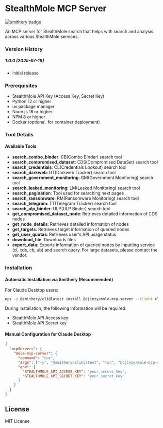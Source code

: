# StealthMole MCP Server

[![smithery badge](https://smithery.ai/badge/@cjinzy/mole-mcp-server)](https://smithery.ai/server/@cjinzy/mole-mcp-server)

An MCP server for StealthMole search that helps with search and analysis across various StealthMole services.

### Version History

##### 1.0.0 (2025-07-18)

- Initial release

### Prerequisites

- StealthMole API Key (Access Key, Secret Key)
- Python 12 or higher
- uv package manager
- Node.js 18 or higher
- NPM 8 or higher
- Docker (optional, for container deployment)

### Tool Details

#### Available Tools

- **search_combo_binder**: CB(Combo Binder) search tool
- **search_compromised_dataset**: CDS(Compromised DataSet) search tool
- **search_credentials**: CL(Credentials Lookout) search tool
- **search_darkweb**: DT(Darkweb Tracker) search tool
- **search_government_monitoring**: GM(Government Monitoring) search tool
- **search_leaked_monitoring**: LM(Leaked Monitoring) search tool
- **search_pagination**: Tool used for searching next pages
- **search_ransomware**: RM(Ransomware Monitoring) search tool
- **search_telegram**: TT(Telegram Tracker) search tool
- **search_ulp_binder**: ULP(ULP Binder) search tool
- **get_compromised_dataset_node**: Retrieves detailed information of CDS nodes
- **get_node_details**: Retrieves detailed information of nodes
- **get_targets**: Retrieves target information of queried nodes
- **get_user_quotas**: Retrieves user's API usage status
- **download_file**: Downloads files
- **export_data**: Exports information of queried nodes by inputting service (cl, cds, cb, ub) and search query. For large datasets, please contact the vendor.

### Installation

#### Automatic Installation via Smithery (Recommended)

For Claude Desktop users:

```bash
npx -y @smithery/cli@latest install @cjinzy/mole-mcp-server --client claude
```

During installation, the following information will be required:

- StealthMole API Access key
- StealthMole API Secret key

#### Manual Configuration for Claude Desktop

```json
{
  "mcpServers": {
    "mole-mcp-server": {
      "command": "npx",
      "args": ["-y", "@smithery/cli@latest", "run", "@cjinzy/mole-mcp-server"],
      "env": {
        "STEALTHMOLE_API_ACCESS_KEY": "your_access_key",
        "STEALTHMOLE_API_SECRET_KEY": "your_secret_key"
      }
    }
  }
}
```

## License

MIT License
